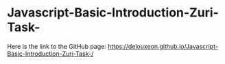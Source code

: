 # Javascript-Basic-Introduction-Zuri-Task-

Here is the link to the GitHub page: https://delouxeon.github.io/Javascript-Basic-Introduction-Zuri-Task-/

